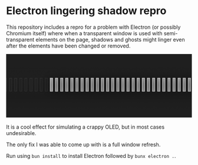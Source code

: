 # Electron lingering shadow repro

This repository includes a repro for a problem with Electron (or possibly
Chromium itself) where when a transparent window is used with semi-transparent
elements on the page, shadows and ghosts might linger even after the elements
have been changed or removed.

![](repro.png)

It is a cool effect for simulating a crappy OLED, but in most cases undesirable.

The only fix I was able to come up with is a full window refresh.

Run using `bun install` to install Electron followed by `bunx electron .`.
